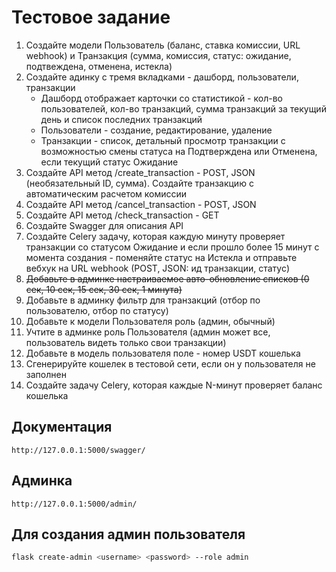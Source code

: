 # Тестовое задание

1. Создайте модели Пользователь (баланс, ставка комиссии, URL webhook) и Транзакция (сумма, комиссия, статус: ожидание, подтвеждена, отменена, истекла)
2. Создайте адинку с тремя вкладками - дашборд, пользователи, транзакции
   - Дашборд отображает карточки со статистикой - кол-во пользователей, кол-во транзакций, сумма транзакций за текущий день и список последних транзакций
   - Пользователи - создание, редактирование, удаление 
   - Транзакции - список, детальный просмотр транзакции с возможностью смены статуса на Подтверждена или Отменена, если текущий статус Ожидание
3. Создайте API метод /create_transaction - POST, JSON (необязательный ID, сумма). Создайте транзакцию с автоматическим расчетом комиссии
4. Создайте API метод /cancel_transaction - POST, JSON
5. Создайте API метод /check_transaction - GET
6. Создайте Swagger для описания API
7. Создайте Celery задачу, которая каждую минуту проверяет транзакции со статусом Ожидание и если прошло более 15 минут с момента создания - поменяйте статус на Истекла и отправьте вебхук на URL webhook (POST, JSON: ид транзакции, статус)
8. ~~Добавьте в админке настраиваемое авто-обновление списков (0 сек, 10 сек, 15 сек, 30 сек, 1 минута)~~
9. Добавьте в админку фильтр для транзакций (отбор по пользователю, отбор по статусу)
10. Добавьте к модели Пользователя роль (админ, обычный)
11. Учтите в админке роль Пользователя (админ может все, пользователь видеть только свои транзакции)
12. Добавьте в модель пользователя поле - номер USDT кошелька
13. Сгенерируйте кошелек в тестовой сети, если он у пользователя не заполнен
14. Создайте задачу Celery, которая каждые N-минут проверяет баланс кошелька

## Документация
```swagger codegen
http://127.0.0.1:5000/swagger/
```

## Админка
```swagger codegen
http://127.0.0.1:5000/admin/
```

## Для создания админ пользователя
``` bash
flask create-admin <username> <password> --role admin
```